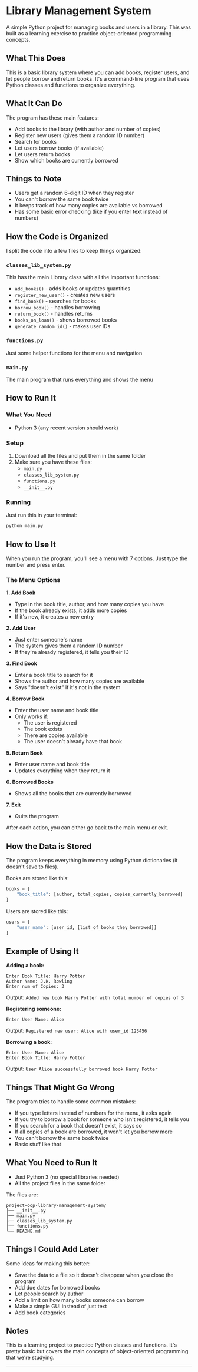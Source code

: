 # Library Management System

A simple Python project for managing books and users in a library. This was built as a learning exercise to practice object-oriented programming concepts.

## What This Does

This is a basic library system where you can add books, register users, and let people borrow and return books. It's a command-line program that uses Python classes and functions to organize everything.

## What It Can Do

The program has these main features:
- Add books to the library (with author and number of copies)
- Register new users (gives them a random ID number)
- Search for books 
- Let users borrow books (if available)
- Let users return books
- Show which books are currently borrowed

## Things to Note
- Users get a random 6-digit ID when they register
- You can't borrow the same book twice
- It keeps track of how many copies are available vs borrowed
- Has some basic error checking (like if you enter text instead of numbers)

## How the Code is Organized

I split the code into a few files to keep things organized:

### `classes_lib_system.py`
This has the main Library class with all the important functions:
- `add_books()` - adds books or updates quantities
- `register_new_user()` - creates new users
- `find_book()` - searches for books
- `borrow_book()` - handles borrowing
- `return_book()` - handles returns
- `books_on_loan()` - shows borrowed books
- `generate_random_id()` - makes user IDs

### `functions.py`
Just some helper functions for the menu and navigation

### `main.py`
The main program that runs everything and shows the menu

## How to Run It

### What You Need
- Python 3 (any recent version should work)

### Setup
1. Download all the files and put them in the same folder
2. Make sure you have these files:
   - `main.py`
   - `classes_lib_system.py`
   - `functions.py` 
   - `__init__.py`

### Running
Just run this in your terminal:
```bash
python main.py
```

## How to Use It

When you run the program, you'll see a menu with 7 options. Just type the number and press enter.

### The Menu Options

**1. Add Book**
- Type in the book title, author, and how many copies you have
- If the book already exists, it adds more copies
- If it's new, it creates a new entry

**2. Add User** 
- Just enter someone's name
- The system gives them a random ID number
- If they're already registered, it tells you their ID

**3. Find Book**
- Enter a book title to search for it
- Shows the author and how many copies are available
- Says "doesn't exist" if it's not in the system

**4. Borrow Book**
- Enter the user name and book title
- Only works if:
  - The user is registered
  - The book exists
  - There are copies available
  - The user doesn't already have that book

**5. Return Book**
- Enter user name and book title
- Updates everything when they return it

**6. Borrowed Books**
- Shows all the books that are currently borrowed

**7. Exit**
- Quits the program

After each action, you can either go back to the main menu or exit.

## How the Data is Stored

The program keeps everything in memory using Python dictionaries (it doesn't save to files).

Books are stored like this:
```python
books = {
    "book_title": [author, total_copies, copies_currently_borrowed]
}
```

Users are stored like this:
```python
users = {
    "user_name": [user_id, [list_of_books_they_borrowed]]
}
```

## Example of Using It

**Adding a book:**
```
Enter Book Title: Harry Potter
Author Name: J.K. Rowling  
Enter num of Copies: 3
```
Output: `Added new book Harry Potter with total number of copies of 3`

**Registering someone:**
```
Enter User Name: Alice
```
Output: `Registered new user: Alice with user_id 123456`

**Borrowing a book:**
```
Enter User Name: Alice
Enter Book Title: Harry Potter
```
Output: `User Alice successfully borrowed book Harry Potter`

## Things That Might Go Wrong

The program tries to handle some common mistakes:
- If you type letters instead of numbers for the menu, it asks again
- If you try to borrow a book for someone who isn't registered, it tells you
- If you search for a book that doesn't exist, it says so
- If all copies of a book are borrowed, it won't let you borrow more
- You can't borrow the same book twice
- Basic stuff like that

## What You Need to Run It

- Just Python 3 (no special libraries needed)
- All the project files in the same folder

The files are:
```
project-oop-library-management-system/
├── __init__.py
├── main.py  
├── classes_lib_system.py
├── functions.py
└── README.md
```

## Things I Could Add Later

Some ideas for making this better:
- Save the data to a file so it doesn't disappear when you close the program
- Add due dates for borrowed books
- Let people search by author
- Add a limit on how many books someone can borrow
- Make a simple GUI instead of just text
- Add book categories

## Notes

This is a learning project to practice Python classes and functions. It's pretty basic but covers the main concepts of object-oriented programming that we're studying.

---
